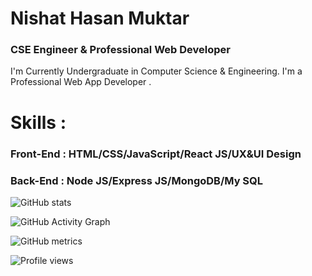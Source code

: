 
#  Nishat Hasan Muktar
### CSE Engineer & Professional Web Developer


I'm  Currently Undergraduate in Computer Science & Engineering. I'm a Professional Web App Developer .

<h1>Skills : </h1>
<h3>Front-End : HTML/CSS/JavaScript/React JS/UX&UI Design</h3>
<h3>Back-End  : Node JS/Express JS/MongoDB/My SQL</h3>









![GitHub stats](https://github-readme-stats.vercel.app/api?username=Muktar2298&show_icons=true)  

![GitHub Activity Graph](https://activity-graph.herokuapp.com/graph?username=Muktar2298)  

![GitHub metrics](https://metrics.lecoq.io/Muktar2298)  



![Profile views](https://gpvc.arturio.dev/Muktar2298)  
